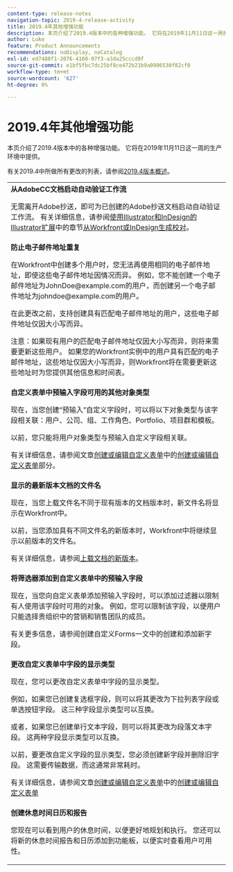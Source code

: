 ```yaml
---
content-type: release-notes
navigation-topic: 2019-4-release-activity
title: 2019.4年其他增强功能
description: 本页介绍了2019.4版本中的各种增强功能。 它将在2019年11月11日这一周的生产环境中提供。
author: Luke
feature: Product Announcements
recommendations: noDisplay, noCatalog
exl-id: ed7488f1-2076-4160-97f3-a3da25cccd0f
source-git-commit: e1bf5fbc7dc25bf8ce472b21b9a0906530f82cf0
workflow-type: tm+mt
source-wordcount: '627'
ht-degree: 0%

---
```


# 2019.4年其他增强功能

本页介绍了2019.4版本中的各种增强功能。 它将在2019年11月11日这一周的生产环境中提供。

有关2019.4中所做所有更改的列表，请参阅[2019.4版本概述](../../../../product-announcements/product-releases/quarterly-release-archive/2019.4-release-activity/2019-4-release-activity-overview.md)。

<table style="table-layout:auto"> 
 <col> 
 <tbody> 
  <tr> 
   <td> <strong>从AdobeCC文档启动自动验证工作流</strong> <p>无需离开Adobe抄送，即可为已创建的Adobe抄送文档启动自动验证工作流。 有关详细信息，请参阅<a href="../../../../documents/workfront-for-adobe-creative-cloud/use-wf-adobe-cc.md" class="MCXref xref" xrefformat="{para}">使用Illustrator和InDesign的Illustrator扩展</a>中的章节<a href="../../../../documents/workfront-for-adobe-creative-cloud/use-wf-adobe-cc.md#generate" class="MCXref xref" xrefformat="{para}">从Workfront或InDesign生成校对</a>。</p> </td> 
  </tr> 
  <!--
   <tr data-mc-conditions="QuicksilverOrClassic.Draft mode"> 
    <td><strong>Workfront G Suite add-on</strong> <p>Now you can manage Workfront objects directly from Gmail, Google Calendar, and Google Drive.</p> <p>When you open a Workfront notification email, instantly view all information about the associated object and take actions, such as reviewing content or updating a status, without leaving your Inbox.</p> <p>When you open a non-Workfront email:</p> 
     <ul> 
      <li>Convert it into a task or issue.</li> 
      <li>Associate it with a project.</li> 
      <li>Assign it as a work item.</li> 
      <li>Add it to a work item as an update.</li> 
      <li>Upload its attachments to Workfront.</li> 
     </ul> <p>Manage Workfront objects without leaving G Suite:</p> 
     <ul> 
      <li>Post updates and replies to comments.</li> 
      <li>View and manage documents associated with a task or issue.</li> 
     </ul> <p>Access and work with object details:</p> 
     <ul> 
      <li>Read the description</li> 
      <li>View the parent object</li> 
      <li>Change the status</li> 
      <li>Access custom data</li> 
      <li>Mark it as complete.</li> 
     </ul> <p>And access your Workfront Home content, including tasks, issues, approvals, and access requests, without leaving G Suite.</p> <p>For more information, see <a href="../../../../workfront-integrations-and-apps/workfront-for-g-suite/workfront-for-gsuite.md" class="MCXref xref" xrefformat="{para}">Adobe Workfront for G Suite</a>.</p> </td> 
   </tr>
  --> 
  <tr> 
   <td> <strong>防止电子邮件地址重复</strong> <p>在Workfront中创建多个用户时，您无法再使用相同的电子邮件地址，即使这些电子邮件地址因情况而异。 例如，您不能创建一个电子邮件地址为JohnDoe@example.com的用户，而创建另一个电子邮件地址为johndoe@example.com的用户。 </p> <p>在此更改之前，支持创建具有匹配电子邮件地址的用户，这些电子邮件地址仅因大小写而异。 </p> <p>注意：如果现有用户的匹配电子邮件地址仅因大小写而异，则将来需要更新这些用户。 如果您的Workfront实例中的用户具有匹配的电子邮件地址，这些地址仅因大小写而异，则Workfront将在需要更新这些地址时为您提供其他信息和时间表。</p> </td> 
  </tr> 
  <tr> 
   <td> 
    <div> 
     <strong>自定义表单中预输入字段可用的其他对象类型</strong> 
     <p>现在，当您创建“预输入”自定义字段时，可以将以下对象类型与该字段相关联：用户、公司、组、工作角色、Portfolio、项目群和模板。</p> 
     <p>以前，您只能将用户对象类型与预输入自定义字段相关联。</p> 
     <p>有关详细信息，请参阅文章<a href="../../../../administration-and-setup/customize-workfront/create-manage-custom-forms/create-or-edit-a-custom-form.md" class="MCXref xref" xrefformat="{para}">创建或编辑自定义表单</a>中的<a href="../../../../administration-and-setup/customize-workfront/create-manage-custom-forms/create-or-edit-a-custom-form.md#create" class="MCXref xref" xrefformat="{para}">创建或编辑自定义表单</a>部分。</p> 
    </div> </td> 
  </tr> 
  <tr> 
   <td> <strong>显示的最新版本文档的文件名</strong> <p>现在，当您上载文件名不同于现有版本的文档版本时，新文件名将显示在Workfront中。</p> <p>以前，当您添加具有不同文件名的新版本时，Workfront中将继续显示以前版本的文件名。</p> <p>有关详细信息，请参阅<a href="../../../../documents/managing-documents/upload-new-document-version.md" class="MCXref xref" xrefformat="{para}">上载文档的新版本</a>。</p> </td> 
  </tr> 
  <tr> 
   <td> <strong>将筛选器添加到自定义表单中的预输入字段</strong> <p>现在，当您向自定义表单添加预输入字段时，可以添加过滤器以限制有人使用该字段时可用的对象。 例如，您可以限制该字段，以便用户只能选择贵组织中的营销和销售团队的成员。</p> <p>有关更多信息，请参阅创建自定义Forms一文中的创建和添加新字段。</p> </td> 
  </tr> 
  <tr> 
   <td> 
    <div> 
     <strong>更改自定义表单中字段的显示类型</strong> 
     <p>现在，您可以更改自定义表单中字段的显示类型。</p> 
     <p>例如，如果您已创建复选框字段，则可以将其更改为下拉列表字段或单选按钮字段。 这三种字段显示类型可以互换。</p> 
     <p>或者，如果您已创建单行文本字段，则可以将其更改为段落文本字段。 这两种字段显示类型可以互换。</p> 
     <p>以前，要更改自定义字段的显示类型，您必须创建新字段并删除旧字段。 这需要传输数据，而这通常非常耗时。</p> 
     <p>有关详细信息，请参阅文章<a href="../../../../administration-and-setup/customize-workfront/create-manage-custom-forms/create-or-edit-a-custom-form.md" class="MCXref xref" xrefformat="{para}">创建或编辑自定义表单</a>中的<a href="../../../../administration-and-setup/customize-workfront/create-manage-custom-forms/create-or-edit-a-custom-form.md#create" class="MCXref xref" xrefformat="{para}">创建或编辑自定义表单</a></p> 
    </div> </td> 
  </tr> 
  <tr> 
   <td> 
    <div> 
     <strong>创建休息时间日历和报告</strong> 
     <p>您现在可以看到用户的休息时间，以便更好地规划和执行。 您还可以将新的休息时间报告和日历添加到功能板，以便实时查看用户可用性。</p> 
    </div> </td> 
  </tr> 
 </tbody> 
</table>
